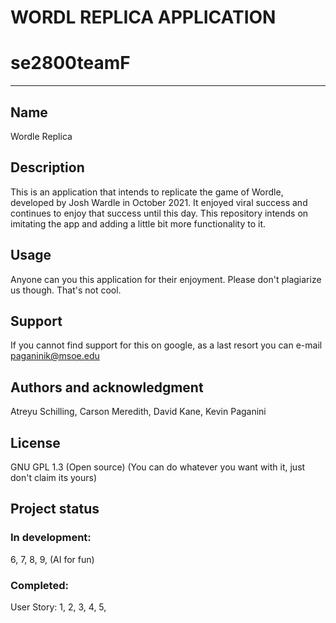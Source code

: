 # WORDL REPLICA APPLICATION

# se2800teamF





***




## Name
Wordle Replica

## Description
This is an application that intends to replicate the game of Wordle, developed by Josh Wardle in October 2021. It enjoyed viral success and continues to enjoy that success until this day. This repository intends on imitating the app and adding a little bit more functionality to it.


## Usage
Anyone can you this application for their enjoyment. Please don't plagiarize us though. That's not cool.

## Support
If you cannot find support for this on google, as a last resort you can e-mail paganinik@msoe.edu


## Authors and acknowledgment
Atreyu Schilling, Carson Meredith, David Kane, Kevin Paganini

## License
GNU GPL 1.3 (Open source) 
(You can do whatever you want with it, just don't claim its yours)

## Project status
### In development:
6, 7, 8, 9, (AI for fun)


### Completed:
User Story:
1, 2, 3, 4, 5, 
